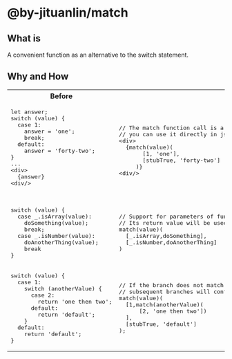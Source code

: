 # @by-jituanlin/match

## What is

A convenient function as an alternative to the switch statement.

## Why and How

<table>
<tr>
<th>
Before
</th>
<th>
After
</th>
</tr>

<tr>
<td>
<pre>
let answer;
switch (value) {
  case 1:
    answer = 'one';
    break;
  default:
    answer = 'forty-two';
}
...
<<span>div</span>>
  {answer}
<<span>div</span>/>

</pre>
</td>

<td>
<pre>
// The match function call is a expression,
// you can use it directly in jsx
<<span>div</span>>
  {match(value)(
       [1, 'one'],
       [stubTrue, 'forty-two']
     )}
<<span>div</span>/>
</pre>
</td>
</tr>
<tr>
<td>
<pre>
switch (value) {
  case _.isArray(value):
    doSomething(value);
    break;
  case _.isNumber(value):
    doAnotherThing(value);
    break
}
</pre>
</td>

<td>
<pre>
// Support for parameters of function types.
// Its return value will be used as the return value of the match function.
match(value)(
  [_.isArray,doSomething],
  [_.isNumber,doAnotherThing]
)
</pre>
</td>
</tr>
<tr>
<td>
<pre>
switch (value) {
  case 1:
    switch (anotherValue) {
      case 2:
        return 'one then two';
      default:
        return 'default';
    }
  default:
    return 'default';
}
</pre>
</td>

<td>
<pre>
// If the branch does not match (or returns null),
// subsequent branches will continue to be performed
match(value)(
  [1,match(anotherValue)(
      [2, 'one then two'])
  ],
  [stubTrue, 'default']
);
</pre>
</td>
</tr>
</table>
